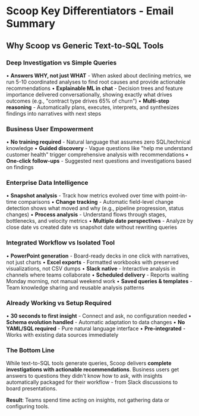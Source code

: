 # Scoop Key Differentiators - Email Summary

## Why Scoop vs Generic Text-to-SQL Tools

### Deep Investigation vs Simple Queries
• **Answers WHY, not just WHAT** - When asked about declining metrics, we run 5-10 coordinated analyses to find root causes and provide actionable recommendations
• **Explainable ML in chat** - Decision trees and feature importance delivered conversationally, showing exactly what drives outcomes (e.g., "contract type drives 65% of churn")
• **Multi-step reasoning** - Automatically plans, executes, interprets, and synthesizes findings into narratives with next steps

### Business User Empowerment
• **No training required** - Natural language that assumes zero SQL/technical knowledge
• **Guided discovery** - Vague questions like "help me understand customer health" trigger comprehensive analysis with recommendations
• **One-click follow-ups** - Suggested next questions and investigations based on findings

### Enterprise Data Intelligence
• **Snapshot analysis** - Track how metrics evolved over time with point-in-time comparisons
• **Change tracking** - Automatic field-level change detection shows what moved and why (e.g., pipeline progression, status changes)
• **Process analysis** - Understand flows through stages, bottlenecks, and velocity metrics
• **Multiple date perspectives** - Analyze by close date vs created date vs snapshot date without rewriting queries

### Integrated Workflow vs Isolated Tool
• **PowerPoint generation** - Board-ready decks in one click with narratives, not just charts
• **Excel exports** - Formatted workbooks with preserved visualizations, not CSV dumps
• **Slack native** - Interactive analysis in channels where teams collaborate
• **Scheduled delivery** - Reports waiting Monday morning, not manual weekend work
• **Saved queries & templates** - Team knowledge sharing and reusable analysis patterns

### Already Working vs Setup Required
• **30 seconds to first insight** - Connect and ask, no configuration needed
• **Schema evolution handled** - Automatic adaptation to data changes
• **No YAML/SQL required** - Pure natural language interface
• **Pre-integrated** - Works with existing data sources immediately

### The Bottom Line
While text-to-SQL tools generate queries, Scoop delivers **complete investigations with actionable recommendations**. Business users get answers to questions they didn't know how to ask, with insights automatically packaged for their workflow - from Slack discussions to board presentations.

**Result**: Teams spend time acting on insights, not gathering data or configuring tools.